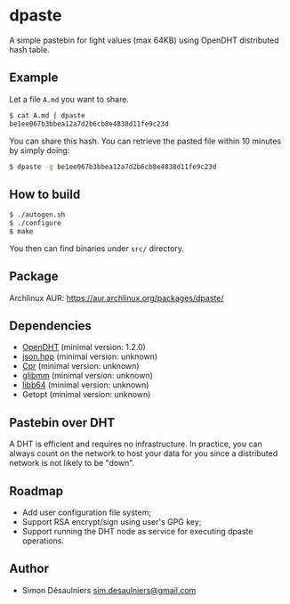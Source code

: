 # dpaste

A simple pastebin for light values (max 64KB) using OpenDHT distributed hash table.

## Example

Let a file `A.md` you want to share.
```sh
$ cat A.md | dpaste
be1ee067b3bbea12a7d2b6cb8e4838d11fe9c23d
```

You can share this hash. You can retrieve the pasted file within 10 minutes by
simply doing:
```sh
$ dpaste -g be1ee067b3bbea12a7d2b6cb8e4838d11fe9c23d
```

## How to build

```sh
$ ./autogen.sh
$ ./configure
$ make
```

You then can find binaries under `src/` directory.

## Package

Archlinux AUR: https://aur.archlinux.org/packages/dpaste/

## Dependencies

- [OpenDHT](https://github.com/savoirfairelinux/opendht/) (minimal version: 1.2.0)
- [json.hpp](https://github.com/nlohmann/json) (minimal version: unknown)
- [Cpr](https://github.com/whoshuu/cpr) (minimal version: unknown)
- [glibmm](https://github.com/GNOME/glibmm) (minimal version: unknown)
- [libb64](http://libb64.sourceforge.net/) (minimal version: unknown)
- Getopt (minimal version: unknown)

## Pastebin over DHT

A DHT is efficient and requires no infrastructure. In practice, you can always
count on the network to host your data for you since a distributed network is
not likely to be "down".

## Roadmap

- Add user configuration file system;
- Support RSA encrypt/sign using user's GPG key;
- Support running the DHT node as service for executing dpaste operations.

## Author

- Simon Désaulniers <sim.desaulniers@gmail.com>
